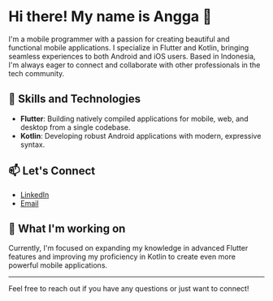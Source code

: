 # Hi there! My name is Angga 👋

I'm a mobile programmer with a passion for creating beautiful and functional mobile applications. I specialize in Flutter and Kotlin, bringing seamless experiences to both Android and iOS users. Based in Indonesia, I'm always eager to connect and collaborate with other professionals in the tech community.

## 🚀 Skills and Technologies

- **Flutter**: Building natively compiled applications for mobile, web, and desktop from a single codebase.
- **Kotlin**: Developing robust Android applications with modern, expressive syntax.

## 📫 Let's Connect

- [LinkedIn](https://www.linkedin.com/in/angga-pambudi-setiawan-818022191/)
- [Email](mailto:anggapsps@gmail.com)

## 🌱 What I'm working on

Currently, I'm focused on expanding my knowledge in advanced Flutter features and improving my proficiency in Kotlin to create even more powerful mobile applications.

----

Feel free to reach out if you have any questions or just want to connect!
